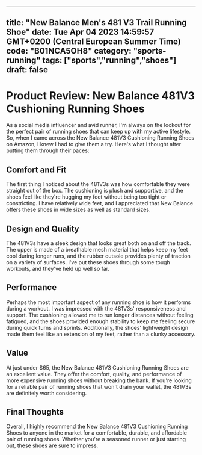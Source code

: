 
---
title: "New Balance Men's 481 V3 Trail Running Shoe" 
date: Tue Apr 04 2023 14:59:57 GMT+0200 (Central European Summer Time)
code: "B01NCA5OH8"
category: "sports-running"
tags: ["sports","running","shoes"] 
draft: false
---
    
# Product Review: New Balance 481V3 Cushioning Running Shoes

As a social media influencer and avid runner, I'm always on the lookout for the perfect pair of running shoes that can keep up with my active lifestyle. So, when I came across the New Balance 481V3 Cushioning Running Shoes on Amazon, I knew I had to give them a try. Here's what I thought after putting them through their paces:

## Comfort and Fit
The first thing I noticed about the 481V3s was how comfortable they were straight out of the box. The cushioning is plush and supportive, and the shoes feel like they're hugging my feet without being too tight or constricting. I have relatively wide feet, and I appreciated that New Balance offers these shoes in wide sizes as well as standard sizes.

## Design and Quality
The 481V3s have a sleek design that looks great both on and off the track. The upper is made of a breathable mesh material that helps keep my feet cool during longer runs, and the rubber outsole provides plenty of traction on a variety of surfaces. I've put these shoes through some tough workouts, and they've held up well so far.

## Performance
Perhaps the most important aspect of any running shoe is how it performs during a workout. I was impressed with the 481V3s' responsiveness and support. The cushioning allowed me to run longer distances without feeling fatigued, and the shoes provided enough stability to keep me feeling secure during quick turns and sprints. Additionally, the shoes' lightweight design made them feel like an extension of my feet, rather than a clunky accessory.

## Value
At just under $65, the New Balance 481V3 Cushioning Running Shoes are an excellent value. They offer the comfort, quality, and performance of more expensive running shoes without breaking the bank. If you're looking for a reliable pair of running shoes that won't drain your wallet, the 481V3s are definitely worth considering.

## Final Thoughts
Overall, I highly recommend the New Balance 481V3 Cushioning Running Shoes to anyone in the market for a comfortable, durable, and affordable pair of running shoes. Whether you're a seasoned runner or just starting out, these shoes are sure to impress.